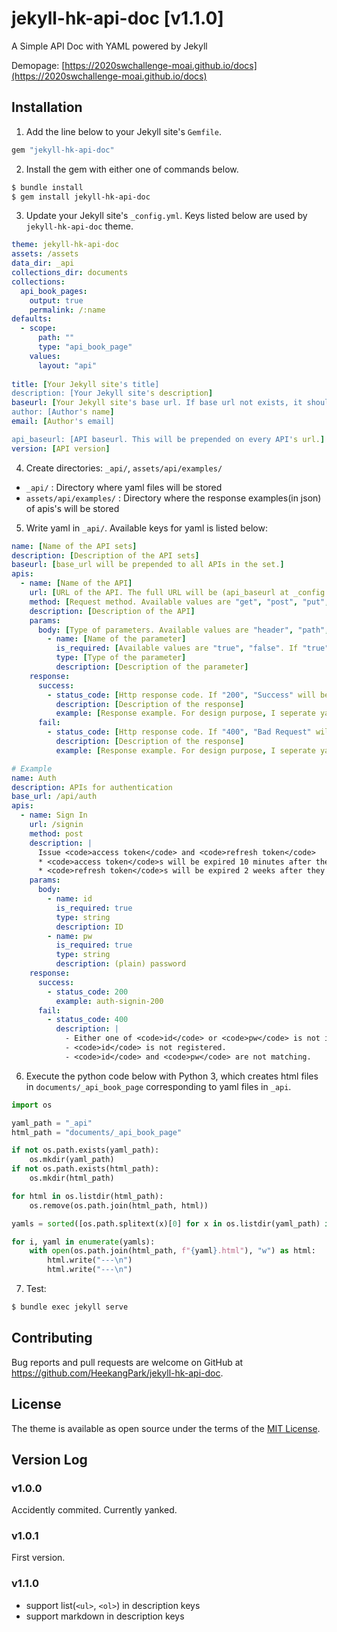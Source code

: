 # jekyll-hk-api-doc [v1.1.0]

A Simple API Doc with YAML powered by Jekyll

Demopage: [https://2020swchallenge-moai.github.io/docs](https://2020swchallenge-moai.github.io/docs)

## Installation

1. Add the line below to your Jekyll site's `Gemfile`.

```ruby
gem "jekyll-hk-api-doc"
```

2. Install the gem with either one of commands below.

```bash
$ bundle install
$ gem install jekyll-hk-api-doc
```

3. Update your Jekyll site's `_config.yml`. Keys listed below are used by `jekyll-hk-api-doc` theme.

```yaml
theme: jekyll-hk-api-doc
assets: /assets
data_dir: _api
collections_dir: documents
collections:
  api_book_pages:
    output: true
    permalink: /:name
defaults:
  - scope:
      path: ""
      type: "api_book_page"
    values:
      layout: "api"
      
title: [Your Jekyll site's title]
description: [Your Jekyll site's description]
baseurl: [Your Jekyll site's base url. If base url not exists, it should be ""(empty string)]
author: [Author's name]
email: [Author's email]

api_baseurl: [API baseurl. This will be prepended on every API's url.]
version: [API version]
```

4. Create directories: `_api/`, `assets/api/examples/`
  - `_api/` : Directory where yaml files will be stored
  - `assets/api/examples/` : Directory where the response examples(in json) of apis's will be stored

5. Write yaml in `_api/`. Available keys for yaml is listed below:

```yaml
name: [Name of the API sets]
description: [Description of the API sets]
baseurl: [base_url will be prepended to all APIs in the set.]
apis:
  - name: [Name of the API]
    url: [URL of the API. The full URL will be (api_baseurl at _config.yml) + (baseurl at yaml) + (url).]
    method: [Request method. Available values are "get", "post", "put", "delete", "patch", "head", "options".]
    description: [Description of the API]
    params:
      body: [Type of parameters. Available values are "header", "path", "query", "body".]
        - name: [Name of the parameter]
          is_required: [Available values are "true", "false". If "true", "required" tag will be displayed for the parameter. If "false", "optional" will be displayed for the parameter.]
          type: [Type of the parameter]
          description: [Description of the parameter]
    response:
      success:
        - status_code: [Http response code. If "200", "Success" will be displayed.]
          description: [Description of the response]
          example: [Response example. For design purpose, I seperate yaml and example(examples are loaded via ajax, and highlight.js is applied to them). You only have to write the name of the json file in assets/api/examples/ directory(without the extension .json)]
      fail:
        - status_code: [Http response code. If "400", "Bad Request" will be displayed. If "401", "Unauthorized" will be displayed. If "403", "Forbidden" will be displayed. If "404", "Not Found" will be displayed.]
          description: [Description of the response]
          example: [Response example. For design purpose, I seperate yaml and example(examples are loaded via ajax, and highlight.js is applied to them). You only have to write the name of the json file in assets/api/examples/ directory(without the extension .json)]
```

```yaml
# Example
name: Auth
description: APIs for authentication
base_url: /api/auth
apis:
  - name: Sign In
    url: /signin
    method: post
    description: |
      Issue <code>access token</code> and <code>refresh token</code>
      * <code>access token</code>s will be expired 10 minutes after they are issued.
      * <code>refresh token</code>s will be expired 2 weeks after they are issued.
    params:
      body:
        - name: id
          is_required: true
          type: string
          description: ID
        - name: pw
          is_required: true
          type: string
          description: (plain) password
    response:
      success:
        - status_code: 200
          example: auth-signin-200
      fail:
        - status_code: 400
          description: |
            - Either one of <code>id</code> or <code>pw</code> is not included in the request.
            - <code>id</code> is not registered.
            - <code>id</code> and <code>pw</code> are not matching.
```

6. Execute the python code below with Python 3, which creates html files in `documents/_api_book_page` corresponding to yaml files in `_api`.

```python
import os

yaml_path = "_api"
html_path = "documents/_api_book_page"

if not os.path.exists(yaml_path):
    os.mkdir(yaml_path)
if not os.path.exists(html_path):
    os.mkdir(html_path)

for html in os.listdir(html_path):
    os.remove(os.path.join(html_path, html))

yamls = sorted([os.path.splitext(x)[0] for x in os.listdir(yaml_path) if x.endswith(".yaml")])

for i, yaml in enumerate(yamls):
    with open(os.path.join(html_path, f"{yaml}.html"), "w") as html:
        html.write("---\n")
        html.write("---\n")
```

7. Test:

```bash
$ bundle exec jekyll serve
```

## Contributing

Bug reports and pull requests are welcome on GitHub at https://github.com/HeekangPark/jekyll-hk-api-doc.
## License

The theme is available as open source under the terms of the [MIT License](https://opensource.org/licenses/MIT).

## Version Log

### v1.0.0

Accidently commited. Currently yanked.

### v1.0.1

First version.

### v1.1.0

- support list(`<ul>`, `<ol>`) in description keys
- support markdown in description keys
